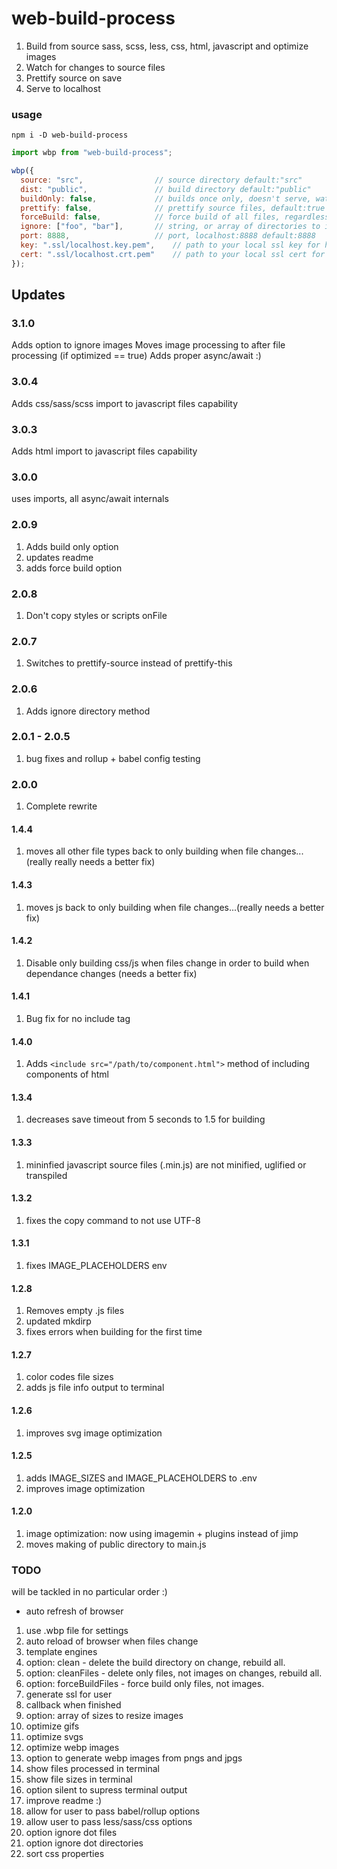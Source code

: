 # web-build-process

1. Build from source sass, scss, less, css, html, javascript and optimize images
2. Watch for changes to source files
3. Prettify source on save
4. Serve to localhost

### usage

`npm i -D web-build-process`

```js
import wbp from "web-build-process";

wbp({
  source: "src",                // source directory default:"src"
  dist: "public",               // build directory default:"public"
  buildOnly: false,             // builds once only, doesn't serve, watch or prettify default:false
  prettify: false,              // prettify source files, default:true
  forceBuild: false,            // force build of all files, regardless if they have changed default:false
  ignore: ["foo", "bar"],       // string, or array of directories to ignore default: undefined
  port: 8888,                   // port, localhost:8888 default:8888
  key: ".ssl/localhost.key.pem",    // path to your local ssl key for https default shown
  cert: ".ssl/localhost.crt.pem"    // path to your local ssl cert for https default shown
});
```


## Updates

### 3.1.0

Adds option to ignore images
Moves image processing to after file processing (if optimized == true)
Adds proper async/await :)

### 3.0.4

Adds css/sass/scss import to javascript files capability

### 3.0.3

Adds html import to javascript files capability

### 3.0.0

uses imports, all async/await internals

### 2.0.9

1. Adds build only option
2. updates readme
3. adds force build option

### 2.0.8

1. Don't copy styles or scripts onFile

### 2.0.7

1. Switches to prettify-source instead of prettify-this

### 2.0.6

1. Adds ignore directory method

### 2.0.1 - 2.0.5

1. bug fixes and rollup + babel config testing

### 2.0.0

1. Complete rewrite

#### 1.4.4

1. moves all other file types back to only building when file changes...(really really needs a better fix)

#### 1.4.3

1. moves js back to only building when file changes...(really needs a better fix)

#### 1.4.2

1. Disable only building css/js when files change in order to build when dependance changes (needs a better fix)

#### 1.4.1

1. Bug fix for no include tag

#### 1.4.0

1. Adds `<include src="/path/to/component.html">` method of including components of html

#### 1.3.4

1. decreases save timeout from 5 seconds to 1.5 for building

#### 1.3.3

1. mininfied javascript source files (.min.js) are not minified, uglified or transpiled

#### 1.3.2

1. fixes the copy command to not use UTF-8

#### 1.3.1

1. fixes IMAGE_PLACEHOLDERS env

#### 1.2.8

1. Removes empty .js files
2. updated mkdirp
3. fixes errors when building for the first time

#### 1.2.7

1. color codes file sizes
2. adds js file info output to terminal

#### 1.2.6

1. improves svg image optimization

#### 1.2.5

1. adds IMAGE_SIZES and IMAGE_PLACEHOLDERS to .env
2. improves image optimization

#### 1.2.0

1. image optimization: now using imagemin + plugins instead of jimp
2. moves making of public directory to main.js

### TODO

will be tackled in no particular order :)

- auto refresh of browser

1. use .wbp file for settings
2. auto reload of browser when files change
3. template engines
4. option: clean  - delete the build directory on change, rebuild all.
5. option: cleanFiles  - delete only files, not images on changes, rebuild all.
6. option: forceBuildFiles  - force build only files, not images.
7. generate ssl for user
8. callback when finished
9. option: array of sizes to resize images
10. optimize gifs
11. optimize svgs
12. optimize webp images
13. option to generate webp images from pngs and jpgs
14. show files processed in terminal
15. show file sizes in terminal
16. option silent to supress terminal output
17. improve readme :)
18. allow for user to pass babel/rollup options
19. allow user to pass less/sass/css options
20. option ignore dot files
22. option ignore dot directories
23. sort css properties
